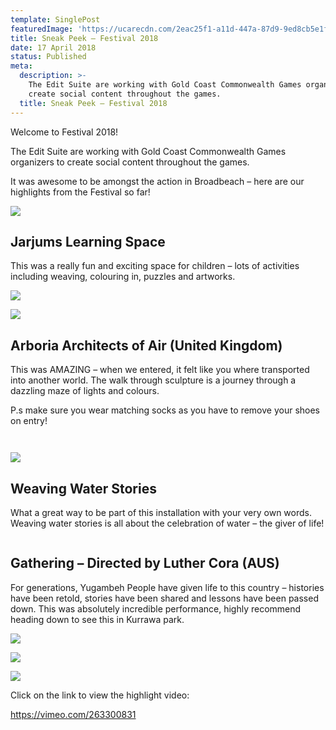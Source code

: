 ```yaml
---
template: SinglePost
featuredImage: 'https://ucarecdn.com/2eac25f1-a11d-447a-87d9-9ed8cb5e1fb1/'
title: Sneak Peek – Festival 2018
date: 17 April 2018
status: Published
meta:
  description: >-
    The Edit Suite are working with Gold Coast Commonwealth Games organizers to
    create social content throughout the games.
  title: Sneak Peek – Festival 2018
---
```


Welcome to Festival 2018!

The Edit Suite are working with Gold Coast Commonwealth Games organizers to create social content throughout the games.

It was awesome to be amongst the action in Broadbeach – here are our highlights from the Festival so far!

![](https://ucarecdn.com/9e6bc956-3ad6-4e7e-aeeb-ddf0bbf09c06/)

## Jarjums Learning Space

This was a really fun and exciting space for children – lots of activities including weaving, colouring in, puzzles and artworks.

![](https://ucarecdn.com/9746aa74-2d96-4f64-bbd0-c0da298ce1da/)

![](https://ucarecdn.com/bc21488a-f5da-4c3a-9a48-19c65af79ed7/)

## Arboria Architects of Air (United Kingdom)

This was AMAZING – when we entered, it felt like you where transported into another world. The walk through sculpture is a journey through a dazzling maze of lights and colours.

P.s make sure you wear matching socks as you have to remove your shoes on entry!

![]()

![]()

![](https://ucarecdn.com/949be0cc-2f52-4cfb-8d3e-b0acc747cb95/)

## Weaving Water Stories

What a great way to be part of this installation with your very own words. Weaving water stories is all about the celebration of water – the giver of life!

![]()

## Gathering – Directed by Luther Cora (AUS)

For generations, Yugambeh People have given life to this country – histories have been retold, stories have been shared and lessons have been passed down. This was absolutely incredible performance, highly recommend heading down to see this in Kurrawa park.

![](https://ucarecdn.com/0e19a102-920f-4ce2-875d-d9afd9f4d4bd/)

![](https://ucarecdn.com/fe781023-18a3-4024-87db-30abd2fe9df5/)

![](https://ucarecdn.com/25fce693-e2cf-493e-b00e-2f724fa1b9c6/)

Click on the link to view the highlight video:

https://vimeo.com/263300831
